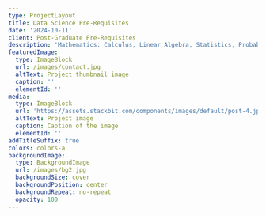 ```yaml
---
type: ProjectLayout
title: Data Science Pre-Requisites
date: '2024-10-11'
client: Post-Graduate Pre-Requisites
description: 'Mathematics: Calculus, Linear Algebra, Statistics, Probability'
featuredImage:
  type: ImageBlock
  url: /images/contact.jpg
  altText: Project thumbnail image
  caption: ''
  elementId: ''
media:
  type: ImageBlock
  url: 'https://assets.stackbit.com/components/images/default/post-4.jpeg'
  altText: Project image
  caption: Caption of the image
  elementId: ''
addTitleSuffix: true
colors: colors-a
backgroundImage:
  type: BackgroundImage
  url: /images/bg2.jpg
  backgroundSize: cover
  backgroundPosition: center
  backgroundRepeat: no-repeat
  opacity: 100
---
```

